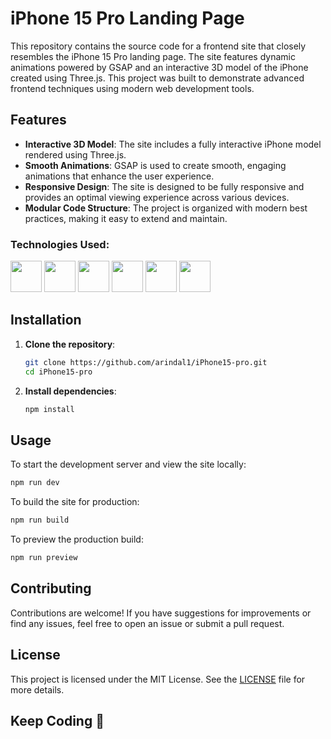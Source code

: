 # iPhone 15 Pro Landing Page

This repository contains the source code for a frontend site that closely resembles the iPhone 15 Pro landing page. The site features dynamic animations powered by GSAP and an interactive 3D model of the iPhone created using Three.js. This project was built to demonstrate advanced frontend techniques using modern web development tools.

## Features

- **Interactive 3D Model**: The site includes a fully interactive iPhone model rendered using Three.js.
- **Smooth Animations**: GSAP is used to create smooth, engaging animations that enhance the user experience.
- **Responsive Design**: The site is designed to be fully responsive and provides an optimal viewing experience across various devices.
- **Modular Code Structure**: The project is organized with modern best practices, making it easy to extend and maintain.

### Technologies Used:

<div>
    <img src="https://cdn-icons-png.flaticon.com/128/17301/17301902.png" width="50px">
    <img src="https://upload.wikimedia.org/wikipedia/commons/thumb/f/f1/Vitejs-logo.svg/1039px-Vitejs-logo.svg.png" width="50px">
    <img src="https://global.discourse-cdn.com/standard17/uploads/threejs/original/2X/e/e4f86d2200d2d35c30f7b1494e96b9595ebc2751.png" width="50px">
    <img src="https://pbs.twimg.com/profile_images/1713633504431394816/h28jJ1qM_400x400.jpg" width="50px">
    <img src="https://encrypted-tbn0.gstatic.com/images?q=tbn:ANd9GcTSDKn3vA2YUbXzN0ZC3gALWJ08gJN-Drl15w&s" width="50px">
    <img src="https://brandslogos.com/wp-content/uploads/images/large/sentry-logo.png" width="50px">
</div>

## Installation

1. **Clone the repository**:
   ```bash
   git clone https://github.com/arindal1/iPhone15-pro.git
   cd iPhone15-pro
   ```

2. **Install dependencies**:
   ```bash
   npm install
   ```

## Usage

To start the development server and view the site locally:

```bash
npm run dev
```

To build the site for production:

```bash
npm run build
```

To preview the production build:

```bash
npm run preview
```

## Contributing

Contributions are welcome! If you have suggestions for improvements or find any issues, feel free to open an issue or submit a pull request.

## License

This project is licensed under the MIT License. See the [LICENSE](LICENSE) file for more details.

## Keep Coding 🚀